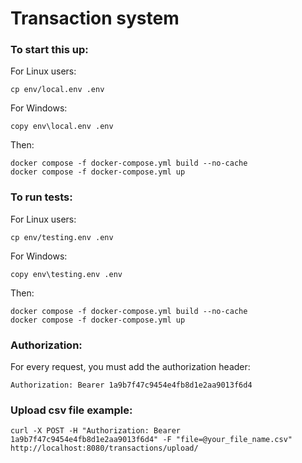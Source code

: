 # Transaction system


### To start this up:
For Linux users:
```
cp env/local.env .env
```
For Windows:
```
copy env\local.env .env
```
Then:
```
docker compose -f docker-compose.yml build --no-cache
docker compose -f docker-compose.yml up
```


### To run tests:
For Linux users:
```
cp env/testing.env .env
```
For Windows:
```
copy env\testing.env .env
```
Then:
```
docker compose -f docker-compose.yml build --no-cache
docker compose -f docker-compose.yml up
```


### Authorization:
For every request, you must add the authorization header:
```
Authorization: Bearer 1a9b7f47c9454e4fb8d1e2aa9013f6d4
```

### Upload csv file example:
```
curl -X POST -H "Authorization: Bearer 1a9b7f47c9454e4fb8d1e2aa9013f6d4" -F "file=@your_file_name.csv" http://localhost:8080/transactions/upload/
```